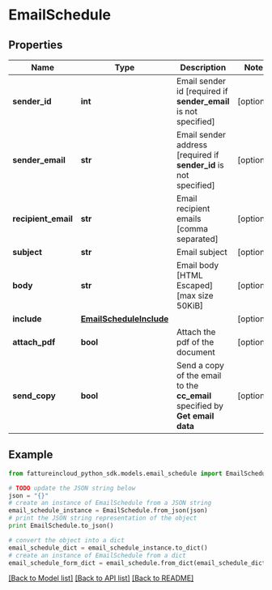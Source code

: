 # EmailSchedule


## Properties
Name | Type | Description | Notes
------------ | ------------- | ------------- | -------------
**sender_id** | **int** | Email sender id [required if **sender_email** is not specified] | [optional] 
**sender_email** | **str** | Email sender address [required if **sender_id** is not specified] | [optional] 
**recipient_email** | **str** | Email recipient emails [comma separated] | [optional] 
**subject** | **str** | Email subject | [optional] 
**body** | **str** | Email body [HTML Escaped] [max size 50KiB] | [optional] 
**include** | [**EmailScheduleInclude**](EmailScheduleInclude.md) |  | [optional] 
**attach_pdf** | **bool** | Attach the pdf of the document | [optional] 
**send_copy** | **bool** | Send a copy of the email to the **cc_email** specified by **Get email data** | [optional] 

## Example

```python
from fattureincloud_python_sdk.models.email_schedule import EmailSchedule

# TODO update the JSON string below
json = "{}"
# create an instance of EmailSchedule from a JSON string
email_schedule_instance = EmailSchedule.from_json(json)
# print the JSON string representation of the object
print EmailSchedule.to_json()

# convert the object into a dict
email_schedule_dict = email_schedule_instance.to_dict()
# create an instance of EmailSchedule from a dict
email_schedule_form_dict = email_schedule.from_dict(email_schedule_dict)
```
[[Back to Model list]](../README.md#documentation-for-models) [[Back to API list]](../README.md#documentation-for-api-endpoints) [[Back to README]](../README.md)


